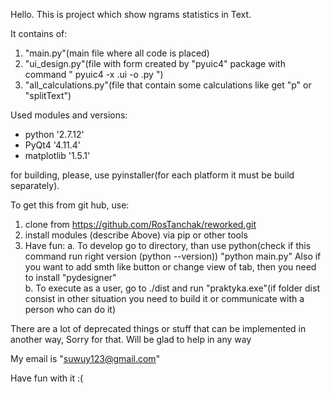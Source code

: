 



Hello.
This is project which show ngrams statistics in Text.



It contains of:
  1. "main.py"(main file where all code is placed)
  2. "ui_design.py"(file with form created by "pyuic4" package with command " pyuic4 -x <file name>.ui -o  <new file name>.py ")
  3. "all_calculations.py"(file that contain some calculations like get "p" or "splitText")



Used modules and versions:
  - python '2.7.12'
  - PyQt4 '4.11.4'
  - matplotlib '1.5.1'

for building, please, use pyinstaller(for each platform it must be build separately).

To get this from git hub, use:
  1. clone from https://github.com/RosTanchak/reworked.git
  2. install modules (describe Above) via pip or other tools
  3. Have fun:
    a. To develop go to directory, than use python(check if this command run right version (python --version))
      "python main.py"
      Also if you want to add smth like button or change view of tab, then you need to install "pydesigner"  
    b. To execute as a user, go to ./dist and run "praktyka.exe"(if folder dist consist in other situation you need to build it or communicate with a person who can do it)













There are a lot of deprecated things or stuff that can be implemented in another way, Sorry for that. Will be glad to help in any way

  My email  is "suwuy123@gmail.com"

Have fun with it :(
